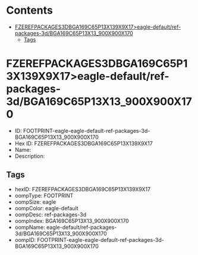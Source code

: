 



Contents
========

* [FZEREFPACKAGES3DBGA169C65P13X139X9X17>eagle-default/ref-packages-3d/BGA169C65P13X13_900X900X170](#fzerefpackages3dbga169c65p13x139x9x17eagle-defaultref-packages-3dbga169c65p13x13_900x900x170)
	* [Tags](#tags)

# FZEREFPACKAGES3DBGA169C65P13X139X9X17>eagle-default/ref-packages-3d/BGA169C65P13X13_900X900X170

- ID: FOOTPRINT-eagle-eagle-default-ref-packages-3d-BGA169C65P13X13_900X900X170
- Hex ID: FZEREFPACKAGES3DBGA169C65P13X139X9X17
- Name: 
- Description: 

## Tags

- hexID: FZEREFPACKAGES3DBGA169C65P13X139X9X17
- oompType: FOOTPRINT
- oompSize: eagle
- oompColor: eagle-default
- oompDesc: ref-packages-3d
- oompIndex: BGA169C65P13X13_900X900X170
- oompName: eagle-default/ref-packages-3d/BGA169C65P13X13_900X900X170
- oompID: FOOTPRINT-eagle-eagle-default-ref-packages-3d-BGA169C65P13X13_900X900X170
